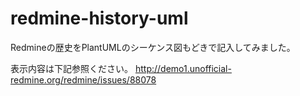 # redmine-history-uml
Redmineの歴史をPlantUMLのシーケンス図もどきで記入してみました。

表示内容は下記参照ください。
http://demo1.unofficial-redmine.org/redmine/issues/88078
